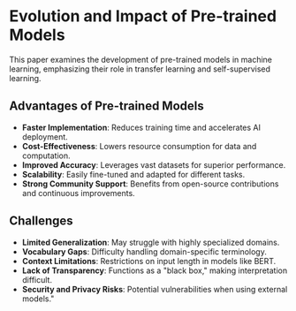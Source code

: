 # Evolution and Impact of Pre-trained Models

This paper examines the development of pre-trained models in machine learning, emphasizing their role in transfer learning and self-supervised learning.

## Advantages of Pre-trained Models

- **Faster Implementation**: Reduces training time and accelerates AI deployment.
- **Cost-Effectiveness**: Lowers resource consumption for data and computation.
- **Improved Accuracy**: Leverages vast datasets for superior performance.
- **Scalability**: Easily fine-tuned and adapted for different tasks.
- **Strong Community Support**: Benefits from open-source contributions and continuous improvements.

## Challenges

- **Limited Generalization**: May struggle with highly specialized domains.
- **Vocabulary Gaps**: Difficulty handling domain-specific terminology.
- **Context Limitations**: Restrictions on input length in models like BERT.
- **Lack of Transparency**: Functions as a "black box," making interpretation difficult.
- **Security and Privacy Risks**: Potential vulnerabilities when using external models."
